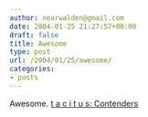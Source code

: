 ```yaml
---
author: nearwalden@gmail.com
date: 2004-01-25 21:27:57+00:00
draft: false
title: Awesome
type: post
url: /2004/01/25/awesome/
categories:
- posts
---
```


Awesome.  [t a c i t u s: Contenders](//38.144.96.23/tacitus/archives/001422.html')



